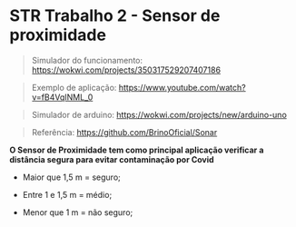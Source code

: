 # STR Trabalho 2 - Sensor de proximidade

> Simulador do funcionamento:
> https://wokwi.com/projects/350317529207407186

> Exemplo de aplicação:
> https://www.youtube.com/watch?v=fB4VqINML_0

> Simulador de arduino:
> https://wokwi.com/projects/new/arduino-uno

> Referência:
> https://github.com/BrinoOficial/Sonar

**O Sensor de Proximidade tem como principal aplicação verificar a distância segura para evitar contaminação por Covid**

* Maior que 1,5 m = seguro;

* Entre 1 e 1,5 m = médio;

* Menor que 1 m = não seguro;
